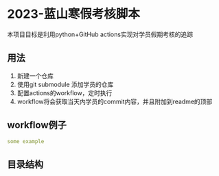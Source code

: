 # 2023-蓝山寒假考核脚本

本项目目标是利用python+GitHub actions实现对学员假期考核的追踪  

## 用法

1. 新建一个仓库
2. 使用git submodule 添加学员的仓库
3. 配置actions的workflow，定时执行
4. workflow将会获取当天内学员的commit内容，并且附加到readme的顶部

## workflow例子

```yaml
some example
```

## 目录结构


